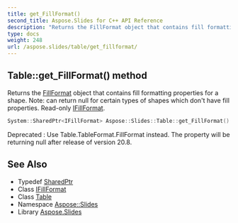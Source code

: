 ```yaml
---
title: get_FillFormat()
second_title: Aspose.Slides for C++ API Reference
description: "Returns the FillFormat object that contains fill formatting properties for a shape. Note: can return null for certain types of shapes which don't have fill properties. Read-only IFillFormat."
type: docs
weight: 248
url: /aspose.slides/table/get_fillformat/
---
```

## Table::get_FillFormat() method


Returns the [FillFormat](../../fillformat/) object that contains fill formatting properties for a shape. Note: can return null for certain types of shapes which don't have fill properties. Read-only [IFillFormat](../../ifillformat/).

```cpp
System::SharedPtr<IFillFormat> Aspose::Slides::Table::get_FillFormat() override
```


Deprecated
:   Use Table.TableFormat.FillFormat instead. The property will be returning null after release of version 20.8.

## See Also

* Typedef [SharedPtr](../../../system/sharedptr/)
* Class [IFillFormat](../../ifillformat/)
* Class [Table](../)
* Namespace [Aspose::Slides](../../)
* Library [Aspose.Slides](../../../)